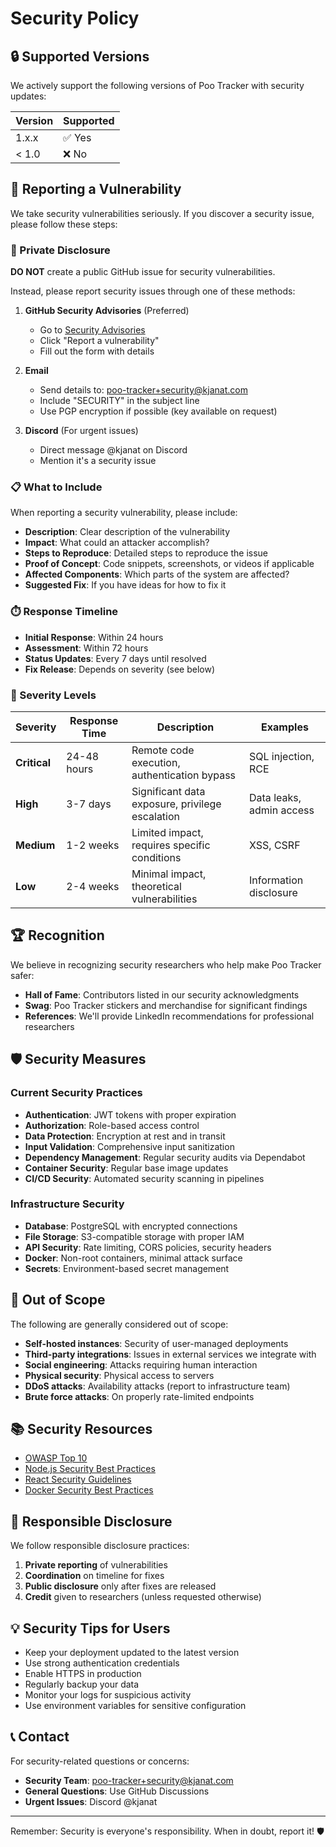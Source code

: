 # Security Policy

## 🔒 Supported Versions

We actively support the following versions of Poo Tracker with security updates:

| Version | Supported |
| ------- | --------- |
| 1.x.x   | ✅ Yes    |
| < 1.0   | ❌ No     |

## 🚨 Reporting a Vulnerability

We take security vulnerabilities seriously. If you discover a security issue, please follow these steps:

### 🔐 Private Disclosure

**DO NOT** create a public GitHub issue for security vulnerabilities.

Instead, please report security issues through one of these methods:

1. **GitHub Security Advisories** (Preferred)
   - Go to [Security Advisories](https://github.com/kjanat/poo-tracker/security/advisories/new)
   - Click "Report a vulnerability"
   - Fill out the form with details

2. **Email**
   - Send details to: <poo-tracker+security@kjanat.com>
   - Include "SECURITY" in the subject line
   - Use PGP encryption if possible (key available on request)

3. **Discord** (For urgent issues)
   - Direct message @kjanat on Discord
   - Mention it's a security issue

### 📋 What to Include

When reporting a security vulnerability, please include:

- **Description**: Clear description of the vulnerability
- **Impact**: What could an attacker accomplish?
- **Steps to Reproduce**: Detailed steps to reproduce the issue
- **Proof of Concept**: Code snippets, screenshots, or videos if applicable
- **Affected Components**: Which parts of the system are affected?
- **Suggested Fix**: If you have ideas for how to fix it

### ⏱️ Response Timeline

- **Initial Response**: Within 24 hours
- **Assessment**: Within 72 hours
- **Status Updates**: Every 7 days until resolved
- **Fix Release**: Depends on severity (see below)

### 🚦 Severity Levels

| Severity     | Response Time | Description                                     | Examples                 |
| ------------ | ------------- | ----------------------------------------------- | ------------------------ |
| **Critical** | 24-48 hours   | Remote code execution, authentication bypass    | SQL injection, RCE       |
| **High**     | 3-7 days      | Significant data exposure, privilege escalation | Data leaks, admin access |
| **Medium**   | 1-2 weeks     | Limited impact, requires specific conditions    | XSS, CSRF                |
| **Low**      | 2-4 weeks     | Minimal impact, theoretical vulnerabilities     | Information disclosure   |

## 🏆 Recognition

We believe in recognizing security researchers who help make Poo Tracker safer:

- **Hall of Fame**: Contributors listed in our security acknowledgments
- **Swag**: Poo Tracker stickers and merchandise for significant findings
- **References**: We'll provide LinkedIn recommendations for professional researchers

## 🛡️ Security Measures

### Current Security Practices

- **Authentication**: JWT tokens with proper expiration
- **Authorization**: Role-based access control
- **Data Protection**: Encryption at rest and in transit
- **Input Validation**: Comprehensive input sanitization
- **Dependency Management**: Regular security audits via Dependabot
- **Container Security**: Regular base image updates
- **CI/CD Security**: Automated security scanning in pipelines

### Infrastructure Security

- **Database**: PostgreSQL with encrypted connections
- **File Storage**: S3-compatible storage with proper IAM
- **API Security**: Rate limiting, CORS policies, security headers
- **Docker**: Non-root containers, minimal attack surface
- **Secrets**: Environment-based secret management

## 🚫 Out of Scope

The following are generally considered out of scope:

- **Self-hosted instances**: Security of user-managed deployments
- **Third-party integrations**: Issues in external services we integrate with
- **Social engineering**: Attacks requiring human interaction
- **Physical security**: Physical access to servers
- **DDoS attacks**: Availability attacks (report to infrastructure team)
- **Brute force attacks**: On properly rate-limited endpoints

## 📚 Security Resources

- [OWASP Top 10](https://owasp.org/www-project-top-ten/)
- [Node.js Security Best Practices](https://nodejs.org/en/docs/guides/security/)
- [React Security Guidelines](https://react.dev/learn/security)
- [Docker Security Best Practices](https://docs.docker.com/engine/security/)

## 🤝 Responsible Disclosure

We follow responsible disclosure practices:

1. **Private reporting** of vulnerabilities
2. **Coordination** on timeline for fixes
3. **Public disclosure** only after fixes are released
4. **Credit** given to researchers (unless requested otherwise)

## 💡 Security Tips for Users

- Keep your deployment updated to the latest version
- Use strong authentication credentials
- Enable HTTPS in production
- Regularly backup your data
- Monitor your logs for suspicious activity
- Use environment variables for sensitive configuration

## 📞 Contact

For security-related questions or concerns:

- **Security Team**: <poo-tracker+security@kjanat.com>
- **General Questions**: Use GitHub Discussions
- **Urgent Issues**: Discord @kjanat

---

Remember: Security is everyone's responsibility. When in doubt, report it! 🛡️
